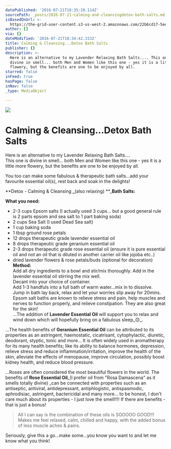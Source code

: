 ```yaml
---
datePublished: '2016-07-21T18:35:28.114Z'
sourcePath: _posts/2016-07-21-calming-and-cleansingdetox-bath-salts.md
isBasedOnUrl: >-
  https://the-grid-user-content.s3-us-west-2.amazonaws.com/22b6cd17-5ee3-4861-b770-c89d8d730222.jpg
author: []
via: {}
dateModified: '2016-07-21T18:34:42.153Z'
title: Calming & Cleansing...Detox Bath Salts
publisher: {}
description: >-
  Here is an alternative to my Lavender Relaxing Bath Salts.... This one is
  divine in smell... both Men and Women like this one - yes it is a little more
  flowery, but the benefits are one to be enjoyed by all.
starred: false
inFeed: true
hasPage: false
inNav: false
_type: MediaObject

---
```

![](https://imgflo.herokuapp.com/graph/vahj1ThiexotieMo/909240a4be4df1ff25b7c33329d58697/croprotate.jpg?cropheight=3264&cropwidth=2448&degrees=-90&input=https%3A%2F%2Fthe-grid-user-content.s3-us-west-2.amazonaws.com%2F33f08664-9d16-4800-b592-d683fd02c90a.jpg&x=0&y=0)

# Calming & Cleansing...Detox Bath Salts

Here is an alternative to my Lavender Relaxing Bath Salts....  
This one is divine in smell... both Men and Women like this one - yes it is a little more flowery, but the benefits are one to be enjoyed by all.

You too can make some fabulous & therapeutic bath salts...add your favourite essential oil(s), rest back and soak in the delights!

**Detox - Calming & Cleansing **_**(also relaxing) **_**Bath Salts:**

**What you need:**  
- 2-3 cups Epsom salts (I actually used 3 cups... but a good general rule is 2 parts epsom and sea salt to 1 part baking soda)  
- 2 cups Sea Salt (I used Dead Sea salt)  
- 1 cup baking soda  
- 1 tbsp ground rose petals  
- 12 drops therapeutic grade lavender essential oil  
- 8 drops therapeutic grade geranium essential oil  
- 2-3 drops therapeutic grade rose essential oil (ensure it is pure essential oil and not an oil that is diluted in another carrier oil like jojoba etc..)  
- dried lavender flowers & rose petals/buds (optional for decoration)  
**Method:**  
Add all dry ingredients to a bowl and stir/mix thoroughly. Add in the lavender essential oil stirring the mix well.  
Decant into your choice of container.  
Add 1-3 handfuls into a full bath of warm water...mix in to dissolve. Jump in bath lay back, relax and let your worries slip away for 20mins.  
Epsom salt baths are known to relieve stress and pain, help muscles and nerves to function properly, and relieve constipation. They are also great for the skin!  
...The addition of **Lavender Essential Oil** will support you to relax and wind down which will hopefully bring on a fabulous sleep_😊_.

...The health benefits of **Geranium Essential Oil** can be attributed to its properties as an astringent, haemostatic, cicatrisant, cytophylactic, diuretic, deodorant, styptic, tonic and more... It is often widely used in aromatherapy for its many health benefits; like its ability to balance hormones, depression, relieve stress and reduce inflammation/irritation, improve the health of the skin, alleviate the effects of menopause, improve circulation, possibly boost kidney health, and reduce blood pressure.

...Roses are often considered the most beautiful flowers in the world. The benefits of **Rose Essential Oil**_(I prefer oil from "Rosa Damascena" as it smells totally divine) _can be connected with properties such as an antiseptic, antiviral, antidepressant, antiphlogistic, antispasmodic, aphrodisiac, astringent, bactericidal and many more... to be honest, I don't care much about its properties - I just love the smell!!!! If there are benefits - that is just a bonus!

> All I can say is the combination of these oils is SOOOOO GOOD!!! Makes me feel relaxed, calm, chilled and happy, with the added bonus of less muscle aches & pains.

Seriously, give this a go...make some...you know you want to and let me know what you think!